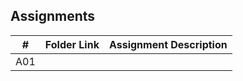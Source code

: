 ## Assignments

|  #  | Folder Link | Assignment Description |
| :-: | ----------- | ---------------------- |
|  A01  |       |           |
